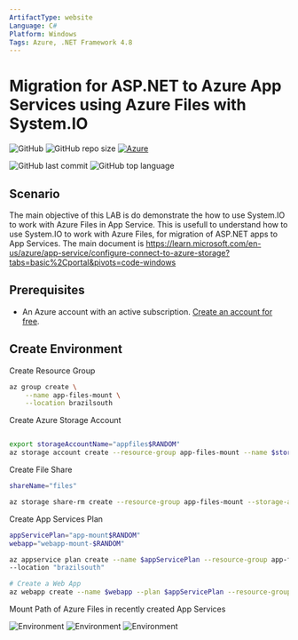 ```yaml
---
ArtifactType: website
Language: C#
Platform: Windows
Tags: Azure, .NET Framework 4.8
---
```


# Migration for ASP.NET to Azure App Services using Azure Files with System.IO

![GitHub](https://img.shields.io/github/license/marcosoikawa/app-service-files-mount-f4.8) 
![GitHub repo size](https://img.shields.io/github/repo-size/marcosoikawa/app-service-files-mount-f4.8) 
[![Azure](https://badgen.net/badge/icon/azure?icon=azure&label)](https://azure.microsoft.com)

![GitHub last commit](https://img.shields.io/github/last-commit/marcosoikawa/app-service-files-mount-f4.8)
![GitHub top language](https://img.shields.io/github/languages/top/marcosoikawa/app-service-files-mount-f4.8)

## Scenario

The main objective of this LAB is do demonstrate the how to use System.IO to work with Azure Files in App Service. This is usefull to understand how to use System.IO to work with Azure Files, for migration of ASP.NET apps to App Services. The main document is https://learn.microsoft.com/en-us/azure/app-service/configure-connect-to-azure-storage?tabs=basic%2Cportal&pivots=code-windows


## Prerequisites
- An Azure account with an active subscription. [Create an account for free](https://azure.microsoft.com/free/?WT.mc_id=A261C142F).

## Create Environment
Create Resource Group

```bash
az group create \
    --name app-files-mount \
    --location brazilsouth
```

Create Azure Storage Account
```bash

export storageAccountName="appfiles$RANDOM"
az storage account create --resource-group app-files-mount --name $storageAccountName --location brazilsouth --kind StorageV2 --sku Standard_LRS --output none

```

Create File Share
```bash
shareName="files"

az storage share-rm create --resource-group app-files-mount --storage-account $storageAccountName --name $shareName --quota 128 --enabled-protocols SMB --output none

```

Create App Services Plan
```bash
appServicePlan="app-mount$RANDOM"
webapp="webapp-mount-$RANDOM"

az appservice plan create --name $appServicePlan --resource-group app-files-mount \
--location "brazilsouth"

# Create a Web App
az webapp create --name $webapp --plan $appServicePlan --resource-group app-files-mount

```
Mount Path of Azure Files in recently created App Services

![Environment](./media/mount01.png)
![Environment](./media/mount02.png)
![Environment](./media/mount03.png)